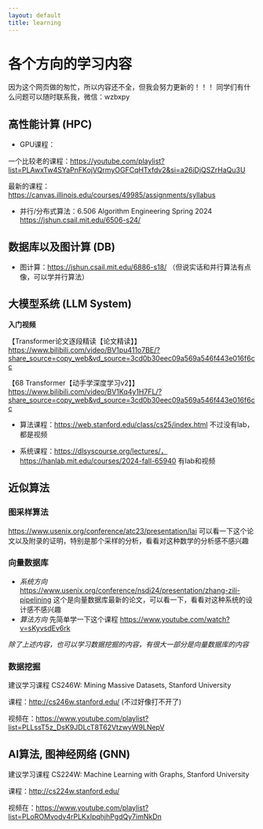 ```yaml
---
layout: default
title: learning
---
```

# 各个方向的学习内容

因为这个网页做的匆忙，所以内容还不全，但我会努力更新的！！！
同学们有什么问题可以随时联系我，微信：wzbxpy

## 高性能计算 (HPC)

- GPU课程：
  
一个比较老的课程：https://youtube.com/playlist?list=PLAwxTw4SYaPnFKojVQrmyOGFCqHTxfdv2&si=a26iDjQSZrHaQu3U

最新的课程：https://canvas.illinois.edu/courses/49985/assignments/syllabus

- 并行/分布式算法：6.506 Algorithm Engineering Spring 2024 
https://jshun.csail.mit.edu/6506-s24/

## 数据库以及图计算 (DB)

- 图计算：https://jshun.csail.mit.edu/6886-s18/ （但说实话和并行算法有点像，可以学并行算法）

## 大模型系统 (LLM System)

__入门视频__

【Transformer论文逐段精读【论文精读】】 https://www.bilibili.com/video/BV1pu411o7BE/?share_source=copy_web&vd_source=3cd0b30eec09a569a546f443e016f6cc

【68 Transformer【动手学深度学习v2】】 https://www.bilibili.com/video/BV1Kq4y1H7FL/?share_source=copy_web&vd_source=3cd0b30eec09a569a546f443e016f6cc

- 算法课程：https://web.stanford.edu/class/cs25/index.html 不过没有lab，都是视频

- 系统课程：https://dlsyscourse.org/lectures/，https://hanlab.mit.edu/courses/2024-fall-65940 有lab和视频


## 近似算法

### 图采样算法
https://www.usenix.org/conference/atc23/presentation/lai 
可以看一下这个论文以及附录的证明，特别是那个采样的分析，看看对这种数学的分析感不感兴趣

### 向量数据库
- _系统方向_ https://www.usenix.org/conference/nsdi24/presentation/zhang-zili-pipelining 这个是向量数据库最新的论文，可以看一下，看看对这种系统的设计感不感兴趣
- _算法方向_ 先简单学一下这个课程 https://www.youtube.com/watch?v=sKyvsdEv6rk

_除了上述内容，也可以学习数据挖掘的内容，有很大一部分是向量数据库的内容_

### 数据挖掘

建议学习课程 CS246W: Mining Massive Datasets, Stanford University

课程：http://cs246w.stanford.edu/ (不过好像打不开了)

视频在：https://www.youtube.com/playlist?list=PLLssT5z_DsK9JDLcT8T62VtzwyW9LNepV

## AI算法, 图神经网络 (GNN)

建议学习课程 CS224W: Machine Learning with Graphs, Stanford University

课程：http://cs224w.stanford.edu/

视频在：https://www.youtube.com/playlist?list=PLoROMvodv4rPLKxIpqhjhPgdQy7imNkDn


